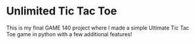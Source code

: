 # Unlimited Tic Tac Toe
This is my final GAME 140 project where I made a simple Ultimate Tic Tac Toe game in python with a few additional features!
